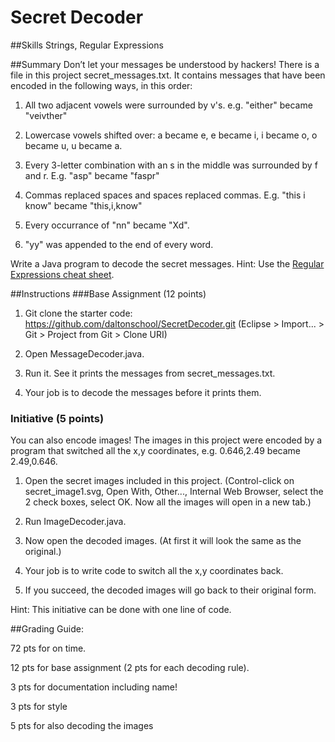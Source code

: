 # Secret Decoder

##Skills
Strings, Regular Expressions

##Summary
Don’t let your messages be understood by hackers! There is a file in this project secret_messages.txt. It contains messages that have been encoded in the following ways, in this order:

1. All two adjacent vowels were surrounded by v's. e.g. "either" became "veivther"

2. Lowercase vowels shifted over: a became e, e became i, i became o, o became u, u became a.

3. Every 3-letter combination with an s in the middle was surrounded by f and r. E.g. "asp" became "faspr"

4. Commas replaced spaces and spaces replaced commas. E.g. "this i know" became "this,i,know"

5. Every occurrance of "nn" became "Xd".

6. "yy" was appended to the end of every word.


Write a Java program to decode the secret messages. Hint: Use the <a href="RegularExpressions.pdf">Regular Expressions cheat sheet</a>.




##Instructions
###Base Assignment (12 points)
1. Git clone the starter code: https://github.com/daltonschool/SecretDecoder.git
(Eclipse > Import... > Git > Project from Git > Clone URI)

2. Open MessageDecoder.java.

3. Run it. See it prints the messages from secret_messages.txt.

4. Your job is to decode the messages before it prints them.

### Initiative (5 points)
You can also encode images! The images in this project were encoded by a program that switched all the x,y coordinates, e.g. 0.646,2.49 became 2.49,0.646. 

1. Open the secret images included in this project. (Control-click on secret_image1.svg, Open With, Other..., Internal Web Browser, select the 2 check boxes, select OK. Now all the images will open in a new tab.)

2. Run ImageDecoder.java.

3. Now open the decoded images. (At first it will look the same as the original.)

3. Your job is to write code to switch all the x,y coordinates back.

4. If you succeed, the decoded images will go back to their original form.

Hint: This initiative can be done with one line of code.


##Grading Guide:
  
 72 pts for on time.
  
 12 pts for base assignment (2 pts for each decoding rule).
  
 3 pts for documentation including name!
  
 3 pts for style
  
 5 pts for also decoding the images

